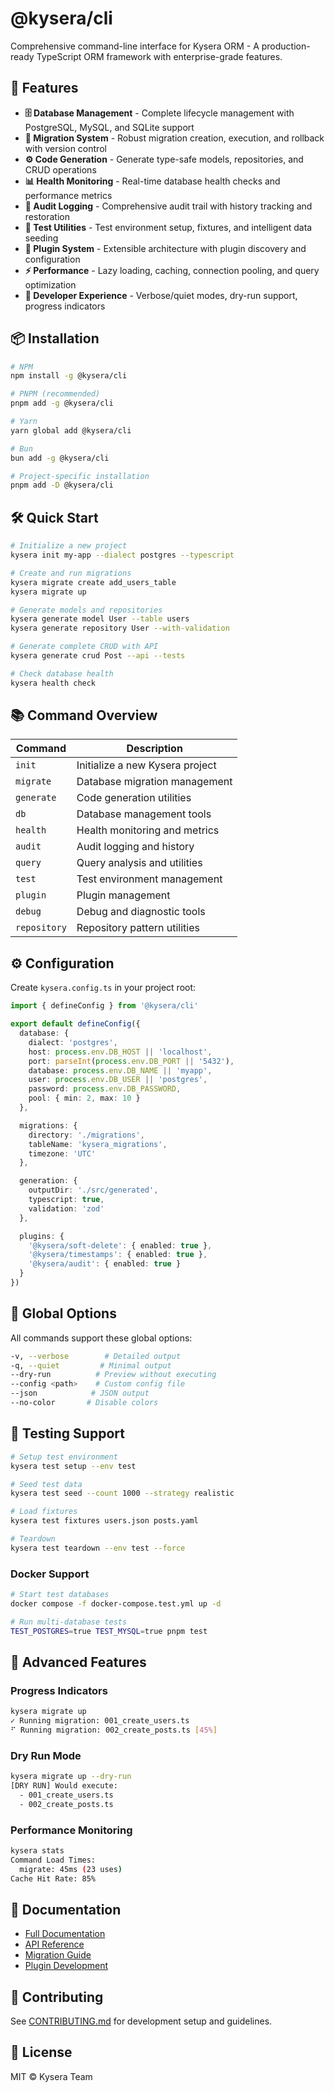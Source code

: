 # @kysera/cli

Comprehensive command-line interface for Kysera ORM - A production-ready TypeScript ORM framework with enterprise-grade features.

## 🚀 Features

- **🗄️ Database Management** - Complete lifecycle management with PostgreSQL, MySQL, and SQLite support
- **🔄 Migration System** - Robust migration creation, execution, and rollback with version control
- **⚙️ Code Generation** - Generate type-safe models, repositories, and CRUD operations
- **📊 Health Monitoring** - Real-time database health checks and performance metrics
- **📝 Audit Logging** - Comprehensive audit trail with history tracking and restoration
- **🧪 Test Utilities** - Test environment setup, fixtures, and intelligent data seeding
- **🔌 Plugin System** - Extensible architecture with plugin discovery and configuration
- **⚡ Performance** - Lazy loading, caching, connection pooling, and query optimization
- **🎯 Developer Experience** - Verbose/quiet modes, dry-run support, progress indicators

## 📦 Installation

```bash
# NPM
npm install -g @kysera/cli

# PNPM (recommended)
pnpm add -g @kysera/cli

# Yarn
yarn global add @kysera/cli

# Bun
bun add -g @kysera/cli

# Project-specific installation
pnpm add -D @kysera/cli
```

## 🛠 Quick Start

```bash
# Initialize a new project
kysera init my-app --dialect postgres --typescript

# Create and run migrations
kysera migrate create add_users_table
kysera migrate up

# Generate models and repositories
kysera generate model User --table users
kysera generate repository User --with-validation

# Generate complete CRUD with API
kysera generate crud Post --api --tests

# Check database health
kysera health check
```

## 📚 Command Overview

| Command | Description |
|---------|-------------|
| `init` | Initialize a new Kysera project |
| `migrate` | Database migration management |
| `generate` | Code generation utilities |
| `db` | Database management tools |
| `health` | Health monitoring and metrics |
| `audit` | Audit logging and history |
| `query` | Query analysis and utilities |
| `test` | Test environment management |
| `plugin` | Plugin management |
| `debug` | Debug and diagnostic tools |
| `repository` | Repository pattern utilities |

## ⚙️ Configuration

Create `kysera.config.ts` in your project root:

```typescript
import { defineConfig } from '@kysera/cli'

export default defineConfig({
  database: {
    dialect: 'postgres',
    host: process.env.DB_HOST || 'localhost',
    port: parseInt(process.env.DB_PORT || '5432'),
    database: process.env.DB_NAME || 'myapp',
    user: process.env.DB_USER || 'postgres',
    password: process.env.DB_PASSWORD,
    pool: { min: 2, max: 10 }
  },

  migrations: {
    directory: './migrations',
    tableName: 'kysera_migrations',
    timezone: 'UTC'
  },

  generation: {
    outputDir: './src/generated',
    typescript: true,
    validation: 'zod'
  },

  plugins: {
    '@kysera/soft-delete': { enabled: true },
    '@kysera/timestamps': { enabled: true },
    '@kysera/audit': { enabled: true }
  }
})
```

## 🎯 Global Options

All commands support these global options:

```bash
-v, --verbose        # Detailed output
-q, --quiet         # Minimal output
--dry-run          # Preview without executing
--config <path>    # Custom config file
--json            # JSON output
--no-color       # Disable colors
```

## 🧪 Testing Support

```bash
# Setup test environment
kysera test setup --env test

# Seed test data
kysera test seed --count 1000 --strategy realistic

# Load fixtures
kysera test fixtures users.json posts.yaml

# Teardown
kysera test teardown --env test --force
```

### Docker Support

```bash
# Start test databases
docker compose -f docker-compose.test.yml up -d

# Run multi-database tests
TEST_POSTGRES=true TEST_MYSQL=true pnpm test
```

## 🚀 Advanced Features

### Progress Indicators
```bash
kysera migrate up
✓ Running migration: 001_create_users.ts
⠋ Running migration: 002_create_posts.ts [45%]
```

### Dry Run Mode
```bash
kysera migrate up --dry-run
[DRY RUN] Would execute:
  - 001_create_users.ts
  - 002_create_posts.ts
```

### Performance Monitoring
```bash
kysera stats
Command Load Times:
  migrate: 45ms (23 uses)
Cache Hit Rate: 85%
```

## 📖 Documentation

- [Full Documentation](https://kysera.dev/docs/cli)
- [API Reference](https://kysera.dev/api/cli)
- [Migration Guide](https://kysera.dev/guides/migrations)
- [Plugin Development](https://kysera.dev/guides/plugins)

## 🤝 Contributing

See [CONTRIBUTING.md](../../CONTRIBUTING.md) for development setup and guidelines.

## 📄 License

MIT © Kysera Team